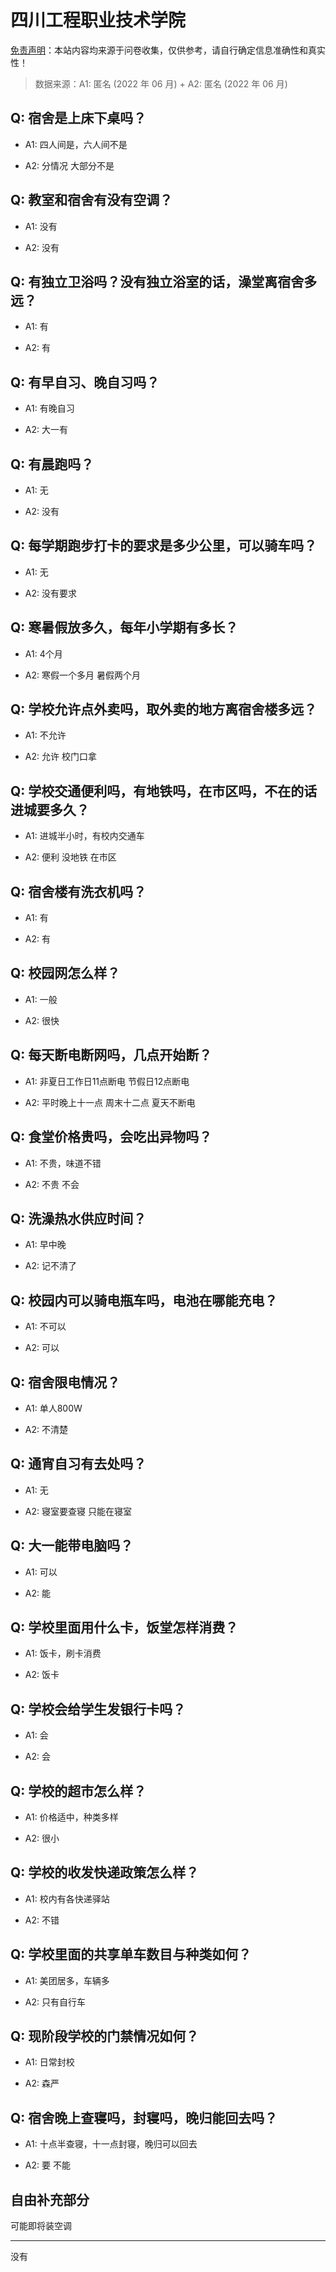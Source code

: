 # 四川工程职业技术学院

[免责声明](https://colleges.chat/#_3)：本站内容均来源于问卷收集，仅供参考，请自行确定信息准确性和真实性！

> 数据来源：A1: 匿名 (2022 年 06 月) + A2: 匿名 (2022 年 06 月)

## Q: 宿舍是上床下桌吗？

- A1: 四人间是，六人间不是

- A2: 分情况 大部分不是

## Q: 教室和宿舍有没有空调？

- A1: 没有

- A2: 没有

## Q: 有独立卫浴吗？没有独立浴室的话，澡堂离宿舍多远？

- A1: 有

- A2: 有

## Q: 有早自习、晚自习吗？

- A1: 有晚自习

- A2: 大一有

## Q: 有晨跑吗？

- A1: 无

- A2: 没有

## Q: 每学期跑步打卡的要求是多少公里，可以骑车吗？

- A1: 无

- A2: 没有要求

## Q: 寒暑假放多久，每年小学期有多长？

- A1: 4个月

- A2: 寒假一个多月 暑假两个月

## Q: 学校允许点外卖吗，取外卖的地方离宿舍楼多远？

- A1: 不允许

- A2: 允许 校门口拿

## Q: 学校交通便利吗，有地铁吗，在市区吗，不在的话进城要多久？

- A1: 进城半小时，有校内交通车

- A2: 便利 没地铁 在市区

## Q: 宿舍楼有洗衣机吗？

- A1: 有

- A2: 有

## Q: 校园网怎么样？

- A1: 一般

- A2: 很快

## Q: 每天断电断网吗，几点开始断？

- A1: 非夏日工作日11点断电 节假日12点断电

- A2: 平时晚上十一点 周末十二点 夏天不断电

## Q: 食堂价格贵吗，会吃出异物吗？

- A1: 不贵，味道不错

- A2: 不贵 不会

## Q: 洗澡热水供应时间？

- A1: 早中晚

- A2: 记不清了

## Q: 校园内可以骑电瓶车吗，电池在哪能充电？

- A1: 不可以

- A2: 可以

## Q: 宿舍限电情况？

- A1: 单人800W

- A2: 不清楚

## Q: 通宵自习有去处吗？

- A1: 无

- A2: 寝室要查寝 只能在寝室

## Q: 大一能带电脑吗？

- A1: 可以

- A2: 能

## Q: 学校里面用什么卡，饭堂怎样消费？

- A1: 饭卡，刷卡消费

- A2: 饭卡

## Q: 学校会给学生发银行卡吗？

- A1: 会

- A2: 会

## Q: 学校的超市怎么样？

- A1: 价格适中，种类多样

- A2: 很小

## Q: 学校的收发快递政策怎么样？

- A1: 校内有各快递驿站

- A2: 不错

## Q: 学校里面的共享单车数目与种类如何？

- A1: 美团居多，车辆多

- A2: 只有自行车

## Q: 现阶段学校的门禁情况如何？

- A1: 日常封校

- A2: 森严

## Q: 宿舍晚上查寝吗，封寝吗，晚归能回去吗？

- A1: 十点半查寝，十一点封寝，晚归可以回去

- A2: 要 不能

## 自由补充部分

可能即将装空调

***

没有